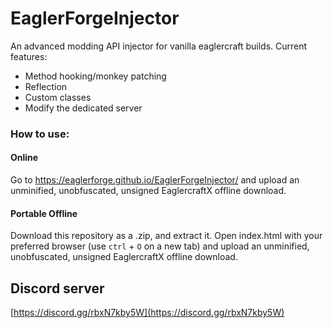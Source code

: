 # EaglerForgeInjector
An advanced modding API injector for vanilla eaglercraft builds.
Current features:
- Method hooking/monkey patching
- Reflection
- Custom classes
- Modify the dedicated server

### How to use:
#### Online
Go to https://eaglerforge.github.io/EaglerForgeInjector/ and upload an unminified, unobfuscated, unsigned EaglercraftX offline download.

#### Portable Offline
Download this repository as a .zip, and extract it. Open index.html with your preferred browser (use `ctrl` + `O` on a new tab) and upload an unminified, unobfuscated, unsigned EaglercraftX offline download.

## Discord server
[https://discord.gg/rbxN7kby5W](https://discord.gg/rbxN7kby5W)
